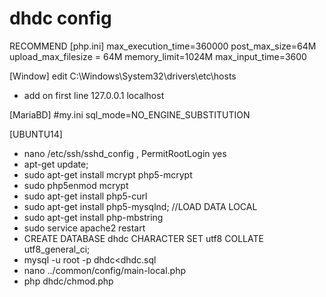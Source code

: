 # dhdc config<br>
RECOMMEND
[php.ini]
max_execution_time=360000
post_max_size=64M
upload_max_filesize = 64M
memory_limit=1024M
max_input_time=3600

[Window]
edit C:\Windows\System32\drivers\etc\hosts 
- add on first line
127.0.0.1 localhost


[MariaBD]
#my.ini
sql_mode=NO_ENGINE_SUBSTITUTION

[UBUNTU14]
- nano /etc/ssh/sshd_config , PermitRootLogin yes
- apt-get update;
- sudo apt-get install mcrypt php5-mcrypt
- sudo php5enmod mcrypt
- sudo apt-get install php5-curl
- sudo apt-get install php5-mysqlnd; //LOAD DATA LOCAL
- sudo apt-get install php-mbstring
- sudo service apache2 restart
- CREATE DATABASE dhdc CHARACTER SET utf8 COLLATE utf8_general_ci;
- mysql -u root -p dhdc<dhdc.sql
- nano ../common/config/main-local.php
- php dhdc/chmod.php
